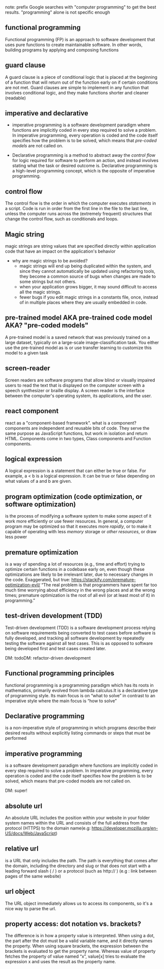 note: prefix Google searches with "computer programming" to get the best results. "programming" alone is not specific enough

## functional programming
Functional programming (FP) is an approach to software development that uses pure functions to create maintainable software. In other words, building programs by applying and composing functions

## guard clause

A guard clause is a piece of conditional logic that is placed at the beginning of a function that will return out of the function early on if certain conditions are not met. Guard clauses are simple to implement in any function that involves conditional logic, and they make functions shorter and cleaner (readable)

<!-- Examples for more clarity, we'll be doing this in code-wars, grab an e later from there -->

## imperative and declarative

- imperative programming is a software development paradigm where functions are implicitly coded in every step required to solve a problem. In imperative programming, every operation is coded and the code itself specifies how the problem is to be solved, which means that _pre-coded models_ are not called on.

- Declarative programming is a method to abstract away the _control flow_ for logic required for software to perform an action, and instead involves stating what the task or desired outcome is. Declarative programming is a high-level programming concept, which is the opposite of imperative programming.

## control flow

The control flow is the order in which the computer executes _statements_ in a script.
Code is run in order from the first line in the file to the last line, unless the computer runs across the (extremely frequent) structures that change the control flow, such as conditionals and loops.

## Magic string

magic strings are string values that are specified directly within application code that have an impact on the application's behavior
* why are magic strings to be avoided? 
  * magic strings will end up being duplicated within the system, and since they cannot automatically be updated using refactoring tools, they become a common source of bugs when changes are made to some strings but not others. 
  * when your application grows bigger, it may sound difficult to access all the magic strings.
  * fewer bugs if you edit magic strings in a constants file, once, instead of in multiple places where they are usually embedded in code.

## pre-trained model AKA pre-trained code model AKA? "pre-coded models"

A pre-trained model is a saved network that was previously trained on a large dataset, typically on a large-scale image-classification task. You either use the pre-trained model as is or use transfer learning to customize this model to a given task

## screen-reader

Screen readers are software programs that allow blind or visually impaired users to read the text that is displayed on the computer screen with a speech synthesizer or braille display. A screen reader is the interface between the computer's operating system, its applications, and the user.

## react component

react as a "component-based framework". what is a component?
components are independent and reusable bits of code. They serve the same purpose as JavaScript functions, but work in isolation and return HTML. Components come in two types, Class components and Function components.

## logical expression

A logical expression is a statement that can either be true or false. For example, a < b is a logical expression. It can be true or false depending on what values of a and b are given.

## program optimization (code optimization, or software optimization)

is the process of modifying a software system to make some aspect of it work more efficiently or use fewer resources. In general, a computer program may be optimized so that it executes more _rapidly_, or to make it capable of operating with less _memory_ storage or _other resources_, or draw less power

## premature optimization

is a way of spending a lot of resources (e.g., time and effort) trying to optimize certain functions in a codebase early on, even though these optimizations are likely to be irrelevant later, due to necessary changes in the code. Exaggerated, but true: https://stackify.com/premature-optimization-evil/ “The real problem is that programmers have spent far too much time worrying about efficiency in the wrong places and at the wrong times; premature optimization is the root of all evil (or at least most of it) in programming.”

<!-- I often heard about this term, but I did not know what it meant.
cool
-->

## test-driven development (TDD)

Test-driven development (TDD) is a software development process relying on software requirements being converted to test cases before software is fully developed, and tracking all software development by repeatedly testing the software against all test cases. This is as opposed to software being developed first and test cases created later.

DM: todoDM: refactor-driven development

## Functional programming principles

functional programming is a programming paradigm which has its roots in mathematics, primarily evolved from lambda calculus.It is a declarative type of programming style. Its main focus is on “what to solve” in contrast to an imperative style where the main focus is “how to solve”

## Declarative programming

is a non-imperative style of programming in which programs describe their desired results without explicitly listing commands or steps that must be performed

## imperative programming

is a software development paradigm where functions are implicitly coded in every step required to solve a problem. In imperative programming, every operation is coded and the code itself specifies how the problem is to be solved, which means that pre-coded models are not called on.

DM: super!

## absolute url
An absolute URL includes the position within your website in your folder system names within the URL and consists of the full address from the protocol (HTTPS) to the domain name(e.g: https://developer.mozilla.org/en-US/docs/Web/JavaScript)

## relative url
is a URL that only includes the path. The path is everything that comes after the domain, including the directory and slug or that does not start with a leading forward slash ( / ) or a protocol (such as http:// ) (e.g : link between pages of the same website)

## url object
The URL object immediately allows us to access its components, so it's a nice way to parse the url.

## property access: dot notation vs. brackets?
The difference is in how a property value is interpreted. When using a dot, the part after the dot must be a valid variable name, and it directly names the property. When using square brackets, the expression between the brackets is evaluated to get the property name. Whereas value of property fetches the property of value named “x”, value[x] tries to evaluate the expression x and uses the result as the property name.
<!-- this explanation is not really clear, need to add more clarity -->
